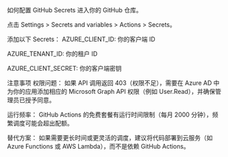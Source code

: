 如何配置 GitHub Secrets
进入你的 GitHub 仓库。

点击 Settings > Secrets and variables > Actions > Secrets。

添加以下 Secrets：
AZURE_CLIENT_ID: 你的客户端 ID

AZURE_TENANT_ID: 你的租户 ID

AZURE_CLIENT_SECRET: 你的客户端密钥

注意事项
权限问题：
如果 API 调用返回 403（权限不足），需要在 Azure AD 中为你的应用添加相应的 Microsoft Graph API 权限（例如 User.Read），并确保管理员已授予同意。

运行频率：
GitHub Actions 的免费套餐有运行时间限制（每月 2000 分钟），频繁调度可能会超出配额。

替代方案：
如果需要更长时间或更灵活的调度，建议将代码部署到云服务（如 Azure Functions 或 AWS Lambda），而不是依赖 GitHub Actions。

